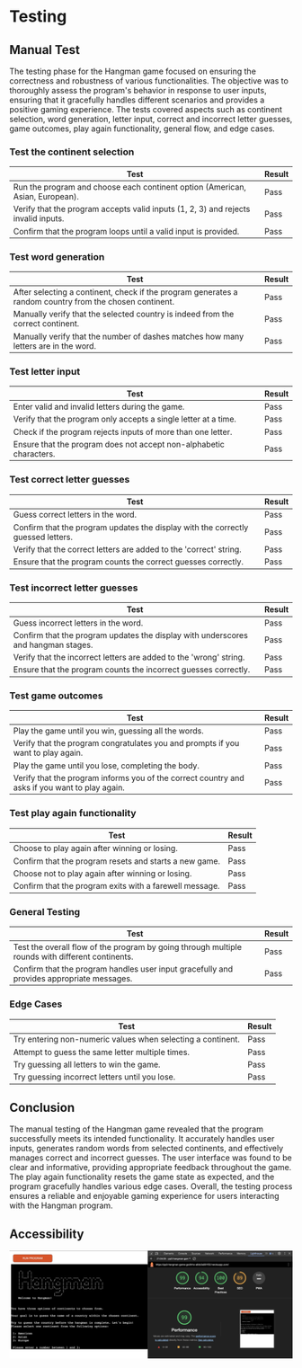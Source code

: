 # Testing

## Manual Test

The testing phase for the Hangman game focused on ensuring the correctness and robustness of various functionalities. The objective was to thoroughly assess the program's behavior in response to user inputs, ensuring that it gracefully handles different scenarios and provides a positive gaming experience. The tests covered aspects such as continent selection, word generation, letter input, correct and incorrect letter guesses, game outcomes, play again functionality, general flow, and edge cases.

###  Test the continent selection

| Test |Result  |
|--|--|
|Run the program and choose each continent option (American, Asian, European).| Pass |
|Verify that the program accepts valid inputs (1, 2, 3) and rejects invalid inputs.| Pass|
|Confirm that the program loops until a valid input is provided.|Pass|

### Test word generation

| Test |Result  |
|--|--|
|After selecting a continent, check if the program generates a random country from the chosen continent.|Pass|
|Manually verify that the selected country is indeed from the correct continent.|Pass|
|Manually verify that the number of dashes matches how many letters are in the word.|Pass|

### Test letter input

| Test |Result  |
|--|--|
|Enter valid and invalid letters during the game.|Pass|
|Verify that the program only accepts a single letter at a time.|Pass|
|Check if the program rejects inputs of more than one letter.|Pass|
|Ensure that the program does not accept non-alphabetic characters.|Pass|

### Test correct letter guesses

| Test |Result  |
|--|--|
|Guess correct letters in the word.|Pass|
|Confirm that the program updates the display with the correctly guessed letters.|Pass|
|Verify that the correct letters are added to the 'correct' string.|Pass|
|Ensure that the program counts the correct guesses correctly.|Pass|

### Test incorrect letter guesses

| Test |Result  |
|--|--|
|Guess incorrect letters in the word.|Pass|
|Confirm that the program updates the display with underscores and hangman stages.|Pass|
|Verify that the incorrect letters are added to the 'wrong' string.|Pass|
|Ensure that the program counts the incorrect guesses correctly.|Pass|

### Test game outcomes
| Test |Result  |
|--|--|
|Play the game until you win, guessing all the words.|Pass|
|Verify that the program congratulates you and prompts if you want to play again.|Pass|
|Play the game until you lose, completing the body.|Pass|
|Verify that the program informs you of the correct country and asks if you want to play again.|Pass|

### Test play again functionality

| Test |Result  |
|--|--|
|Choose to play again after winning or losing.|Pass|
|Confirm that the program resets and starts a new game.|Pass|
|Choose not to play again after winning or losing.|Pass|
|Confirm that the program exits with a farewell message.|Pass|

### General Testing

| Test |Result  |
|--|--|
|Test the overall flow of the program by going through multiple rounds with different continents.|Pass|
|Confirm that the program handles user input gracefully and provides appropriate messages.|Pass|

### Edge Cases

| Test |Result  |
|--|--|
|Try entering non-numeric values when selecting a continent.|Pass|
|Attempt to guess the same letter multiple times.|Pass|
|Try guessing all letters to win the game.|Pass|
|Try guessing incorrect letters until you lose.|Pass|


## Conclusion

The manual testing of the Hangman game revealed that the program successfully meets its intended functionality. It accurately handles user inputs, generates random words from selected continents, and effectively manages correct and incorrect guesses. The user interface was found to be clear and informative, providing appropriate feedback throughout the game. The play again functionality resets the game state as expected, and the program gracefully handles various edge cases. Overall, the testing process ensures a reliable and enjoyable gaming experience for users interacting with the Hangman program.

## Accessibility

<img src="docs/accessibility/lighthouse-desktop.jpg" alt="accessibility-test">
